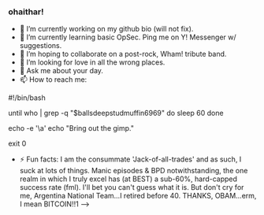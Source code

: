 ### ohaithar!

- 🔭 I’m currently working on my github bio (will not fix).
- 🌱 I’m currently learning basic OpSec. Ping me on Y! Messenger w/ suggestions.
- 👯 I’m hoping to collaborate on a post-rock, Wham! tribute band.
- 🤔 I’m looking for love in all the wrong places.
- 💬 Ask me about your day.
- 📫 How to reach me:

#!/bin/bash

until who | grep -q "$ballsdeepstudmuffin6969"
do
   sleep 60
done

echo -e '\a'
echo "Bring out the gimp."

exit 0

- ⚡ Fun facts: I am the consummate 'Jack-of-all-trades' and as such, I suck at lots of things. Manic episodes & BPD notwithstanding, the one realm in which I truly excel has (at BEST) a sub-60%, hard-capped success rate (fml). I'll bet you can't guess what it is. But don't cry for me, Argentina National Team...I retired before 40. THANKS, OBAM...erm, I mean BITCOIN!!1
-->
